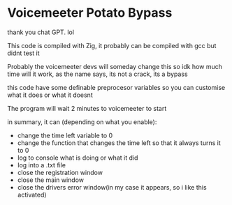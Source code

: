 # Voicemeeter Potato Bypass

thank you chat GPT. lol

This code is compiled with Zig, it probably can be compiled with gcc but didnt test it

Probably the voicemeeter devs will someday change this so idk how much time will it work, as the name says, its not a crack, its a bypass

this code have some definable preprocesor variables so you can customise what it does or what it doesnt

The program will wait 2 minutes to voicemeeter to start

in summary, it can (depending on what you enable):
  * change the time left variable to 0
  * change the function that changes the time left so that it always turns it to 0
  * log to console what is doing or what it did
  * log into a .txt file
  * close the registration window
  * close the main window
  * close the drivers error window(in my case it appears, so i like this activated)